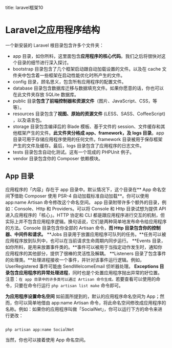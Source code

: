 title: laravel框架10 

#  Laravel之应用程序结构 
一个新安装的 Laravel 根目录包含许多个文件夹：
  * app 目录，如你所料，这里面包含**应用程序的核心代码**。我们之后将很快对这个目录的细节进行深入探讨。
  * bootstrap 目录包含了几个框架启动跟自动加载设置的文件。以及在 cache 文件夹中包含着一些框架在启动性能优化时所产生的文件。
  * config 目录，顾名思义，包含所有应用程序的配置文件。
  * database 目录包含数据库迁移与数据填充文件。如果你愿意的话，你也可以在此文件夹存放 SQLite 数据库。
  * public 目录**包含了前端控制器和资源文件**（图片、JavaScript、CSS，等等）。
  * resources 目录包含了**视图、原始的资源文件** (LESS、SASS、CoffeeScript) ，以及语言包。
  * storage 目录包含编译后的 Blade 模板、基于文件的 session、文件缓存和其他框架产生的文件。**此文件夹分格成 app、framework，及 logs 目录**。app 目录可用于存储应用程序使用的任何文件。framework 目录被用于保存框架产生的文件及缓存。最后，logs 目录包含了应用程序的日志文件。
  * tests 目录包含自动化测试。这有一个现成的 PHPUnit 例子。
  * vendor 目录包含你的 Composer 依赖模块。

##  App 目录 
应用程序的「内容」存在于 app 目录中。默认情况下，这个目录在** App 命名空间**下**借助 Composer 使用 PSR-4 自动加载标准自动加载**。你可以使用 app:name Artisan 命令修改这个命名空间。
app 目录附带许多个额外的目录，例如：Console、Http 和 Providers。可以将 Console 和 Http 目录试想为提供 API 进入应用程序的「核心」。HTTP 协定和 CLI 都是跟应用程序进行交互的机制，但实际上并不包含应用程序逻辑。换句话说，它们是两种简单地发布命令给应用程序的方法。Console 目录包含你全部的 Artisan 命令，**而 Http 目录包含你的控制器、中间件和请求。**
**Jobs 目录用于放置应用程序可队列的任务。**任务可以被应用程序放到队列中，也可以在当前请求生命周期内同步运行。
**Events 目录，如你所料，是用来放置事件类的。**事件可以被用于当指定动作发生时，通知你应用程序的其他部分，提供了很棒的灵活性及解耦。
**Listeners 目录了包含事件的处理类。**处理进程接收一个事件，并针对该事件运行逻辑。例如，UserRegistered 事件可能由 SendWelcomeEmail 侦听器处理。
**Exceptions 目录包含应用程序的异常处理进程**，同时也是个处置应用程序抛出异常的好位置。
注意：` 在 app 目录中的许多类可以通过 Artisan 命令生成。 `若要查看可以使用的命令，只要在命令行运行 ` php artisan list make ` 命令即可。

**为应用程序设置命名空间**
如前面所提到的，默认的应用程序命名空间为 App；然而，你可以简单地借由 app:name Artisan 命令，将此命名空间修改成应用程序的名称。例如：如果你的应用程序叫做「SocialNet」，你可以运行下方的命令来进行更改：
```

php artisan app:name SocialNet

```
当然，你也可以接着使用 App 命名空间。
